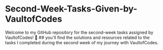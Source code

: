 # Second-Week-Tasks-Given-by-VaultofCodes
Welcome to my GitHub repository for the second-week tasks assigned by VaultofCodes! 🚀  ## you'll find the solutions and resources related to the tasks I completed during the second week of my journey with VaultofCodes.
